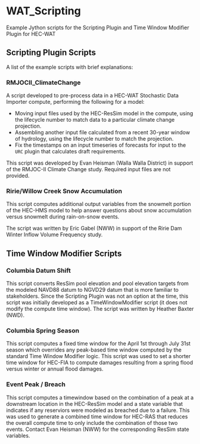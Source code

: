 # WAT_Scripting
Example Jython scripts for the Scripting Plugin and Time Window Modifier Plugin for HEC-WAT

## Scripting Plugin Scripts
A list of the example scripts with brief explanations:
### RMJOCII_ClimateChange
A script developed to pre-process data in a HEC-WAT Stochastic Data Importer compute, performing the following for a model:
 - Moving input files used by the HEC-ResSim model in the compute, using the lifecycle number to match data to a particular climate change projection.
 - Assembling another input file calculated from a recent 30-year window of hydrology, using the lifecycle number to match the projection.
 - Fix the timestamps on an input timeseries of forecasts for input to the `URC` plugin that calculates draft requirements.

 This script was developed by Evan Heisman (Walla Walla District) in support of the RMJOC-II Climate Change study.  Required input files are not provided.

### Ririe/Willow Creek Snow Accumulation
This script computes additional output variables from the snowmelt portion of the HEC-HMS model to help answer questions about snow accumulation versus snowmelt during rain-on-snow events.

The script was written by Eric Gabel (NWW) in support of the Ririe Dam Winter Inflow Volume Frequency study.

## Time Window Modifier Scripts

### Columbia Datum Shift
This script converts ResSim pool elevation and pool elevation targets from the modeled NAVD88 datum to NGVD29 datum that is more familiar to stakeholders.  Since the Scripting Plugin was not an option at the time, this script was initially developed as a TimeWindowModifier script (it does not modify the compute time window).  The script was written by Heather Baxter (NWD).

### Columbia Spring Season
This script computes a fixed time window for the April 1st through July 31st season which overrides any peak-based time window computed by the standard Time Window Modifier logic.  This script was used to set a shorter time window for HEC-FIA to compute damages resulting from a spring flood versus winter or annual flood damages.

### Event Peak / Breach
This script computes a timewindow based on the combination of a peak at a downstream location in the HEC-ResSim model and a state variable that indicates if any reserviors were modeled as breached due to a failure.  This was used to generate a combined time window for HEC-RAS that reduces the overall compute time to only include the combination of those two events.  Contact Evan Heisman (NWW) for the corresponding ResSim state variables.

